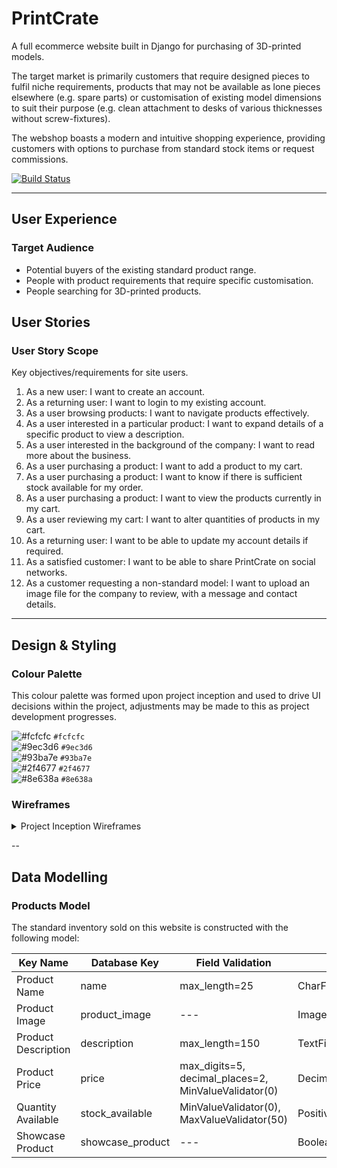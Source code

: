 # PrintCrate

A full ecommerce website built in Django for purchasing of 3D-printed models.

The target market is primarily customers that require designed pieces to fulfil niche requirements, products that may not be available as lone pieces elsewhere (e.g. spare parts) or customisation of existing model dimensions to suit their purpose (e.g. clean attachment to desks of various thicknesses without screw-fixtures).

The webshop boasts a modern and intuitive shopping experience, providing customers with options to purchase from standard stock items or request commissions.

[![Build Status](https://travis-ci.org/ElliotRedhead/PrintCrate.svg?branch=master)](https://travis-ci.org/ElliotRedhead/PrintCrate)

---

## User Experience

### Target Audience

- Potential buyers of the existing standard product range.
- People with product requirements that require specific customisation.
- People searching for 3D-printed products.

## User Stories

### User Story Scope

Key objectives/requirements for site users.

1. As a new user: I want to create an account.
2. As a returning user: I want to login to my existing account.
3. As a user browsing products: I want to navigate products effectively.
4. As a user interested in a particular product: I want to expand details of a specific product to view a description.
5. As a user interested in the background of the company: I want to read more about the business.
6. As a user purchasing a product: I want to add a product to my cart.
7. As a user purchasing a product: I want to know if there is sufficient stock available for my order.
8. As a user purchasing a product: I want to view the products currently in my cart.
9. As a user reviewing my cart: I want to alter quantities of products in my cart.
10. As a returning user: I want to be able to update my account details if required.
11. As a satisfied customer: I want to be able to share PrintCrate on social networks.
12. As a customer requesting a non-standard model: I want to upload an image file for the company to review, with a message and contact details.

---

## Design & Styling

### Colour Palette

This colour palette was formed upon project inception and used to drive UI decisions within the project, adjustments may be made to this as project development progresses.

![#fcfcfc](https://placehold.it/15/fcfcfc/000000?text=+) `#fcfcfc`  
![#9ec3d6](https://placehold.it/15/9ec3d6/000000?text=+) `#9ec3d6`  
![#93ba7e](https://placehold.it/15/93ba7e/000000?text=+) `#93ba7e`  
![#2f4677](https://placehold.it/15/2f4677/000000?text=+) `#2f4677`  
![#8e638a](https://placehold.it/15/8e638a/000000?text=+) `#8e638a`

### Wireframes

<details>
<summary> Project Inception Wireframes </summary>

Project inception wireframes were created to provide guidance from the initial planning stages with a mobile-first development perspective and were used as the starting point for page layouts.

### Homepage

- [Mobile Homepage](/wireframes/home-mobile.png)
- [Tablet Homepage](/wireframes/home-tablet.png)
- [Desktop Homepage](/wireframes/home-desktop.png)

### Register Page

- [Mobile Register](/wireframes/register-mobile.png)
- [Tablet Register](/wireframes/register-tablet.png)
- [Desktop Register](/wireframes/register-desktop.png)

### Login Page

- [Mobile Login](/wireframes/login-mobile.png)
- [Tablet Login](/wireframes/login-tablet.png)
- [Desktop Login](/wireframes/login-desktop.png)

### Products Page

- [Mobile Products Page](/wireframes/products-mobile.png)
- [Tablet Products Page](/wireframes/products-tablet.png)
- [Desktop Products Page](/wireframes/products-desktop.png)

### Contact Page

- [Mobile Contact Page](/wireframes/contact-mobile.png)
- [Tablet Contact Page](/wireframes/contact-tablet.png)
- [Desktop Contact Page](/wireframes/contact-desktop.png)

### About Page

- [Mobile About Page](/wireframes/about-mobile.png)
- [Tablet About Page](/wireframes/about-tablet.png)
- [Desktop About Page](/wireframes/about-desktop.png)

</details>

--

## Data Modelling

### Products Model

The standard inventory sold on this website is constructed with the following model:

| Key Name            | Database Key     | Field Validation                                     | Value Type                |
| ------------------- | ---------------- | ---------------------------------------------------- | ------------------------- |
| Product Name        | name             | max_length=25                                        | CharField                 |
| Product Image       | product_image    | ---                                                  | ImageField                |
| Product Description | description      | max_length=150                                       | TextField                 |
| Product Price       | price            | max_digits=5, decimal_places=2, MinValueValidator(0) | DecimalField              |
| Quantity Available  | stock_available  | MinValueValidator(0), MaxValueValidator(50)          | PositiveSmallIntegerField |
| Showcase Product    | showcase_product | ---                                                  | Boolean                   |

<!-- Further additions to this model will include a product image and if the product is part of the showcase set. -->
